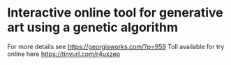 # Interactive online tool for generative art using a genetic algorithm

For more details see https://georgisworks.com/?p=959
Toll available for try online here https://tinyurl.com/r4uxzep 